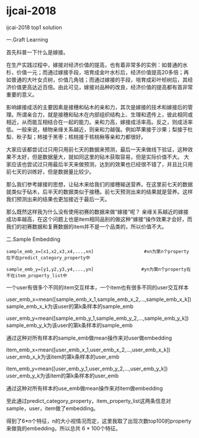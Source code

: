 # ijcai-2018
ijcai-2018 top1 solution

一.Graft Learning

首先科普一下什么是嫁接。

在生产实践过程中，嫁接对经济价值的提高，也有着非常多的实例：如普通的水杉，价值一元；而通过嫁接手段，培育成金叶水杉后，经济价值提高20多倍；再如普通的大叶女贞树，价值几角钱；而通过嫁接的手段，培育成彩叶桢树后，其经济价值更高达近百倍。由此可见，嫁接对品种的改良，经济价值的提高都有首非常重要的意义。

影响嫁接成活的主要因素是接穗和砧木的亲和力，其次是嫁接的技术和嫁接后的管理。所谓亲合力，就是接穗和砧木在内部组织结构上、生理和遗传上，彼此相同或相近，从而能互相结合在一起的能力。亲和力高，嫁接成活率高。反之，则成活率低。一般来说，植物亲缘关系越近，则亲和力越强。例如苹果接于沙果；梨接于杜梨、秋子梨；柿接于黑枣；核桃接于核桃楸等亲和力都很好。

大家应该都尝试过只用只用前七天的数据来预测，最后一天来做线下验证，这种效果不太好，但是数据量大，就如同这里的砧木获取容易，但是实际价值不大。
大家应该也尝试过只用最后半天来做预测，达到的效果也已经很不错了，并且比只用前七天的训练好，但是数据量比较少。

那么我们参考嫁接的思想，让砧木来给我们的接穗输送营养。在这里前七天的数据就类似于砧木，后半天的数据类似于接穗。前七天预测出来的结果就是营养。这样我们预测出来的结果也更加接近于最后一天。

那么既然这样我为什么没有使用初赛的数据来做“嫁接“呢？
亲缘关系越近的嫁接成功率越高，在这个问题上也是item相同品别的做这种“嫁接“操作效果才会好，而我们的初赛数据和复赛数据的item并不是一个品类的，所以价值不大。

二.Sample Embedding
```
sample_emb_x=[x1,x2,x3,x4,...,xn]                   #xn为第n个property在不在predict_category_property中

sample_emb_y=[y1,y2,y3,y4,...,yn]                  #yn为第n个property在不在item_property_list中
```

一个user有很多个不同的item交互样本，一个item也有很多不同的user交互样本

user_emb_x=mean([sample_emb_x_1,sample_emb_x_2,...,sample_emb_x_k])         sample_emb_x_k为该user的第k条样本的sample_emb

user_emb_y=mean([sample_emb_y_1,sample_emb_y_2,...,sample_emb_y_k])         sample_emb_y_k为该user的第k条样本的sample_emb

通过这种对所有样本的sample_emb做mean操作来对user做embedding

item_emb_x=mean([user_emb_x_1,user_emb_x_2,...,user_emb_x_k])               user_emb_x_k为该item的第k条样本的user_emb

item_emb_y=mean([user_emb_y_1,user_emb_y_2,...,user_emb_y_k])               user_emb_y_k为该item的第k条样本的user_emb

通过这种对所有样本的use_emb做mean操作来对item做embedding

至此通过predict_category_property，item_property_list这两条信息对sample，user，item做了embedding。

得到了6*n个特征，n的大小视情况而定，这里我取了出现次数top100的property来做我的embedding，所以总共 6 * 100个特征。 
